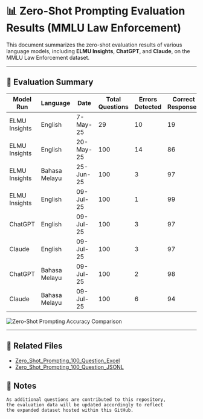 # 📊 Zero-Shot Prompting Evaluation Results (MMLU Law Enforcement)

This document summarizes the zero-shot evaluation results of various language models, including **ELMU Insights**, **ChatGPT**, and **Claude**, on the MMLU Law Enforcement dataset.

---

## 🧪 Evaluation Summary

| Model Run | Language | Date | Total Questions | Errors Detected | Correct Responses | Accuracy (%) |
|-----------|----------|------|------------------|------------------|-------------------|---------------|
| ELMU Insights | English | 7-May-25 | 29 | 10 | 19 | 65.5% |
| ELMU Insights | English | 20-May-25 | 100 | 14 | 86 | 86.0% |
| ELMU Insights | Bahasa Melayu | 25-Jun-25 | 100 | 3 | 97 | 97.0% |
| ELMU Insights | English | 09-Jul-25 | 100 | 1 | 99 | **99.0%** |
| ChatGPT | English | 09-Jul-25 | 100 | 3 | 97 | 97.0% |
| Claude | English | 09-Jul-25 | 100 | 3 | 97 | 97.0% |
| ChatGPT | Bahasa Melayu | 09-Jul-25 | 100 | 2 | 98 | 98.0% |
| Claude | Bahasa Melayu | 09-Jul-25 | 100 | 6 | 94 | 94.0% |

![Zero-Shot Prompting Accuracy Comparison](../images/zero_shot_prompting_accuracy_chart.png)

---

## 📁 Related Files

- [Zero_Shot_Prompting_100_Question_Excel](zero_shot_prompting_100_questions.xlsx)
- [Zero_Shot_Prompting_100_Question_JSONL](zero_shot_questions.jsonl)

## 📝 Notes

```
As additional questions are contributed to this repository,  
the evaluation data will be updated accordingly to reflect
the expanded dataset hosted within this GitHub.
```
